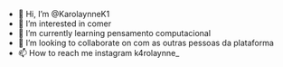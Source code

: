 - 👋 Hi, I’m @KarolaynneK1
- 👀 I’m interested in comer 
- 🌱 I’m currently learning pensamento computacional
- 💞️ I’m looking to collaborate on com as outras pessoas da plataforma
- 📫 How to reach me instagram k4rolaynne_

<!---
KarolaynneK1/KarolaynneK1 is a ✨ special ✨ repository because its `README.md` (this file) appears on your GitHub profile.
You can click the Preview link to take a look at your changes.
--->

